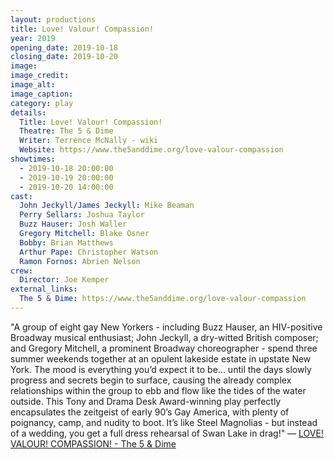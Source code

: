 ```yaml
---
layout: productions
title: Love! Valour! Compassion!
year: 2019
opening_date: 2019-10-18
closing_date: 2019-10-20
image:
image_credit: 
image_alt:
image_caption:
category: play
details:
  Title: Love! Valour! Compassion!
  Theatre: The 5 & Dime
  Writer: Terrence McNally - wiki
  Website: https://www.the5anddime.org/love-valour-compassion
showtimes: 
  - 2019-10-18 20:00:00
  - 2019-10-19 20:00:00
  - 2019-10-20 14:00:00
cast:
  John Jeckyll/James Jeckyll: Mike Beaman
  Perry Sellars: Joshua Taylor
  Buzz Hauser: Josh Waller
  Gregory Mitchell: Blake Osner
  Bobby: Brian Matthews
  Arthur Pape: Christopher Watson
  Ramon Fornos: Abrien Nelson
crew:
  Director: Joe Kemper
external_links:
  The 5 & Dime: https://www.the5anddime.org/love-valour-compassion
---
```

"A group of eight gay New Yorkers - including Buzz Hauser, an HIV-positive Broadway musical enthusiast; John Jeckyll, a dry-witted British composer; and Gregory Mitchell, a prominent Broadway choreographer - spend three summer weekends together at an opulent lakeside estate in upstate New York. The mood is everything you’d expect it to be... until the days slowly progress and secrets begin to surface, causing the already complex relationships within the group to ebb and flow like the tides of the water outside. This Tony and Drama Desk Award-winning play perfectly encapsulates the zeitgeist of early 90’s Gay America, with plenty of poignancy, camp, and nudity to boot. It’s like Steel Magnolias - but instead of a wedding, you get a full dress rehearsal of Swan Lake in drag!" — [LOVE! VALOUR! COMPASSION! - The 5 & Dime](https://www.the5anddime.org/love-valour-compassion)
